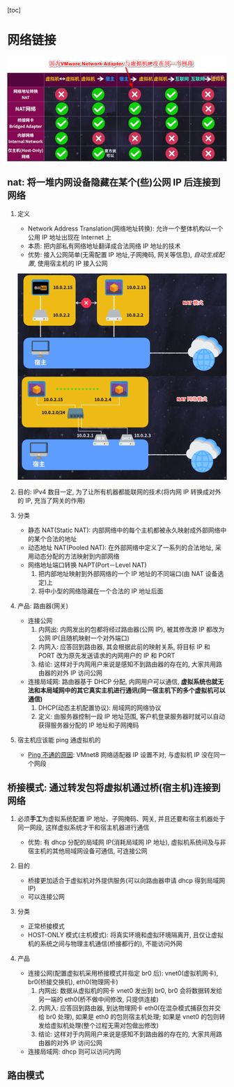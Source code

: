[toc]

# 网络链接

![avatar](/static/image/concept/concept-vat.png)

## nat: 将一堆内网设备隐藏在某个(些)公网 IP 后连接到网络

1. 定义

   - Network Address Translation(网络地址转换): 允许一个整体机构以一个公用 IP 地址出现在 Internet 上
   - 本质: 把内部私有网络地址翻译成合法网络 IP 地址的技术
   - 优势: 接入公网简单(无需配置 IP 地址,子网掩码, 网关等信息), _自动生成配置_, 使用宿主机的 IP 接入公网

   ![avatar](/static/image/concept/concept-nat-net.png)

2. 目的: IPv4 数目一定, 为了让所有机器都能联网的技术(将内网 IP 转换成对外的 IP, 充当了网关的作用)
3. 分类

   - 静态 NAT(Static NAT): 内部网络中的每个主机都被永久映射成外部网络中的某个合法的地址
   - 动态地址 NAT(Pooled NAT): 在外部网络中定义了一系列的合法地址, 采用动态分配的方法映射到内部网络
   - 网络地址端口转换 NAPT(Port－Level NAT)
     1. 把内部地址映射到外部网络的一个 IP 地址的不同端口(由 NAT 设备选定)上
     2. 将中小型的网络隐藏在一个合法的 IP 地址后面

4. 产品: 路由器(网关)

   - 连接公网
     1. 内网出: 内网发出的包都将经过路由器(公网 IP), 被其修改源 IP 都改为公网 IP(且随机映射一个对外端口)
     2. 内网入: 应答回到路由器, 其会根据此前的映射关系, 将目标 IP 和 PORT 改为原先发送请求的内网用户的 IP 和 PORT
     3. 结论: 这样对于内网用户来说是感知不到路由器的存在的, 大家共用路由器的对外 IP 访问公网
   - 连接局域网: 路由器基于 DHCP 分配, 内网用户可以通信, **虚拟系统也就无法和本局域网中的其它真实主机进行通讯(同一宿主机下的多个虚拟机可以通信)**
     1. DHCP(动态主机配置协议): 局域网的网络协议
     2. 定义: 由服务器控制一段 IP 地址范围, 客户机登录服务器时就可以自动获得服务器分配的 IP 地址和子网掩码

5. 宿主机应该能 ping 通虚拟机的

   - [Ping 不通的原因](https://www.ngui.cc/el/2842864.html): VMnet8 网络适配器 IP 设置不对, 与虚拟机 IP 没在同一个网段

## 桥接模式: 通过转发包将虚拟机通过桥(宿主机)连接到网络

1. 必须**手工**为虚拟系统配置 IP 地址、子网掩码、网关, 并且还要和宿主机器处于同一网段, 这样虚拟系统才干和宿主机器进行通信

   - 优势: 有 dhcp 分配的局域网 IP(消耗局域网 IP 地址), 虚拟机系统间及与非宿主机的其他局域网设备可通信, 可连接公网

2. 目的

   - 桥接更加适合于虚拟机对外提供服务(可以向路由器申请 dhcp 得到局域网 IP)
   - 可以连接公网

3. 分类

   - 正常桥接模式
   - HOST-ONLY 模式(主机模式): 将真实环境和虚拟环境隔离开, 且仅让虚拟机的系统之间与物理主机通信(桥接都行的), 不能访问外网

4. 产品

   - 连接公网(配置虚拟机采用桥接模式并指定 br0 后): vnet0(虚拟机网卡), br0(桥接交换机), eth0(物理网卡)
     1. 内网出: 数据从虚拟机的网卡 vnet0 发出到 br0, br0 会将数据转发给另一端的 eth0(桥不做中间修改, 只提供连接)
     2. 内网入: 应答回到路由器, 到达物理网卡 eth0(在混杂模式捕获包并交给 br0 处理), 如果是 eth0 的包则宿主机处理; 如果是 vnet0 的包则转发给虚拟机处理(整个过程无需对包做出修改)
     3. 结论: 这样对于内网用户来说是感知不到路由器的存在的, 大家共用路由器的对外 IP 访问公网
   - 连接局域网: dhcp 则可以访问内网

## 路由模式
